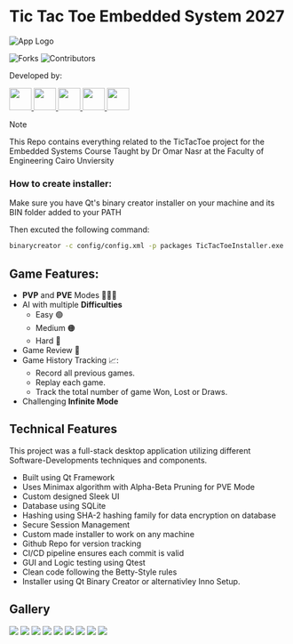 

# Tic Tac Toe Embedded System 2027

![App Logo](Graphics/Game_Icon_Transparent.png)

![Forks](https://img.shields.io/github/forks/ameerlouly/TicTacToe_Embedded2027?style=social)
![Contributors](https://img.shields.io/github/contributors/ameerlouly/TicTacToe_Embedded2027?style=social)

Developed by:

<a href="https://github.com/ameerlouly">
  <img src="https://github.com/ameerlouly.png" width="40" />
</a>
<a href="https://github.com/AmirSameh1">
  <img src="https://github.com/AmirSameh1.png" width="40" />
</a>
<a href="https://github.com/capo35">
  <img src="https://github.com/capo35.png" width="40" />
</a>
<a href="https://github.com/RolaRefaat">
  <img src="https://github.com/RolaRefaat.png" width="40" />
</a>
<a href="https://github.com/Nouramf">
  <img src="https://github.com/Nouramf.png" width="40" />
</a>


>[!NOTE]
>This Repo contains everything related to the TicTacToe project for the Embedded Systems Course Taught by Dr Omar Nasr at the Faculty of Engineering Cairo Unviersity

### How to create installer:
Make sure you have Qt's binary creator installer on your machine and its BIN folder added to your PATH

Then excuted the following command:
```bash
binarycreator -c config/config.xml -p packages TicTacToeInstaller.exe
```

## Game Features:

- **PVP** and **PVE** Modes 🙍‍♂️🤖
- AI with multiple **Difficulties**
    - Easy 🟢
    - Medium 🟠
    - Hard 🔴
- Game Review 🔄️
- Game History Tracking 📈:
    - Record all previous games.
    - Replay each game.
    - Track the total number of game Won, Lost or Draws.
- Challenging **Infinite Mode**

## Technical Features
This project was a full-stack desktop application utilizing different Software-Developments techniques and components.

- Built using Qt Framework
- Uses Minimax algorithm with Alpha-Beta Pruning for PVE Mode
- Custom designed Sleek UI
- Database using SQLite
- Hashing using SHA-2 hashing family for data encryption on database
- Secure Session Management
- Custom made installer to work on any machine
- Github Repo for version tracking
- CI/CD pipeline ensures each commit is valid
- GUI and Logic testing using Qtest
- Clean code following the Betty-Style rules
- Installer using Qt Binary Creator or alternativley Inno Setup.

## Gallery

![](Gallery/Initial.png)
![](Gallery/Login.png)
![](Gallery/Signup.png)
![](Gallery/Home.png)
![](Gallery/Gamemode.png)
![](Gallery/Difficulty.png)
![](Gallery/Game.png)
![](Gallery/GameEnd.png)
![](Gallery/History.png)